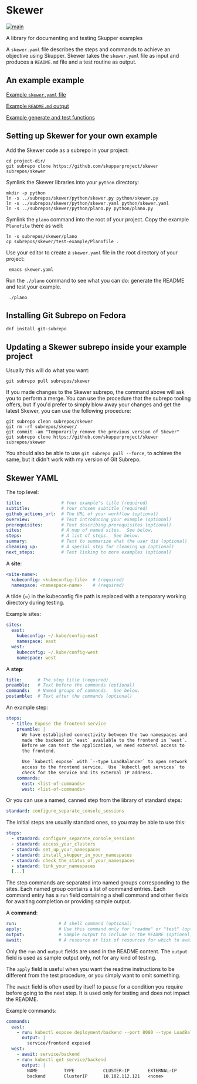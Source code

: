 # Skewer

[![main](https://github.com/skupperproject/skewer/actions/workflows/main.yaml/badge.svg)](https://github.com/skupperproject/skewer/actions/workflows/main.yaml)

A library for documenting and testing Skupper examples

A `skewer.yaml` file describes the steps and commands to achieve an
objective using Skupper.  Skewer takes the `skewer.yaml` file as input
and produces a `README.md` file and a test routine as output.

## An example example

[Example `skewer.yaml` file](test-example/skewer.yaml)

[Example `README.md` output](test-example/README.md)

[Example generate and test functions](test-example/Planofile)

## Setting up Skewer for your own example

Add the Skewer code as a subrepo in your project:

    cd project-dir/
    git subrepo clone https://github.com/skupperproject/skewer subrepos/skewer

Symlink the Skewer libraries into your `python` directory:

    mkdir -p python
    ln -s ../subrepos/skewer/python/skewer.py python/skewer.py
    ln -s ../subrepos/skewer/python/skewer.yaml python/skewer.yaml
    ln -s ../subrepos/skewer/python/plano.py python/plano.py

Symlink the `plano` command into the root of your project.  Copy the
example `Planofile` there as well:

    ln -s subrepos/skewer/plano
    cp subrepos/skewer/test-example/Planofile .

Use your editor to create a `skewer.yaml` file in the root directory
of your project:

     emacs skewer.yaml

Run the `./plano` command to see what you can do: generate the
README and test your example.

     ./plano

## Installing Git Subrepo on Fedora

    dnf install git-subrepo

## Updating a Skewer subrepo inside your example project

Usually this will do what you want:

    git subrepo pull subrepos/skewer

If you made changes to the Skewer subrepo, the command above will ask
you to perform a merge.  You can use the procedure that the subrepo
tooling offers, but if you'd prefer to simply blow away your changes
and get the latest Skewer, you can use the following procedure:

    git subrepo clean subrepos/skewer
    git rm -rf subrepos/skewer/
    git commit -am "Temporarily remove the previous version of Skewer"
    git subrepo clone https://github.com/skupperproject/skewer subrepos/skewer

You should also be able to use `git subrepo pull --force`, to achieve
the same, but it didn't work with my version of Git Subrepo.

## Skewer YAML

The top level:

~~~ yaml
title:               # Your example's title (required)
subtitle:            # Your chosen subtitle (required)
github_actions_url:  # The URL of your workflow (optional)
overview:            # Text introducing your example (optional)
prerequisites:       # Text describing prerequisites (optional)
sites:               # A map of named sites.  See below.
steps:               # A list of steps.  See below.
summary:             # Text to summarize what the user did (optional)
cleaning_up:         # A special step for cleaning up (optional)
next_steps:          # Text linking to more examples (optional)
~~~

A **site**:

~~~ yaml
<site-name>:
  kubeconfig: <kubeconfig-file>  # (required)
  namespace: <namespace-name>    # (required)
~~~

A tilde (~) in the kubeconfig file path is replaced with a temporary
working directory during testing.

Example sites:

~~~ yaml
sites:
  east:
    kubeconfig: ~/.kube/config-east
    namespace: east
  west:
    kubeconfig: ~/.kube/config-west
    namespace: west
~~~

A **step**:

~~~ yaml
title:      # The step title (required)
preamble:   # Text before the commands (optional)
commands:   # Named groups of commands.  See below.
postamble:  # Text after the commands (optional)
~~~

An example step:

~~~ yaml
steps:
  - title: Expose the frontend service
    preamble: |
      We have established connectivity between the two namespaces and
      made the backend in `east` available to the frontend in `west`.
      Before we can test the application, we need external access to
      the frontend.

      Use `kubectl expose` with `--type LoadBalancer` to open network
      access to the frontend service.  Use `kubectl get services` to
      check for the service and its external IP address.
    commands:
      east: <list-of-commands>
      west: <list-of-commands>
~~~

Or you can use a named, canned step from the library of standard
steps:

~~~ yaml
standard: configure_separate_console_sessions
~~~

The initial steps are usually standard ones, so you may be able to use
this:

~~~ yaml
steps:
  - standard: configure_separate_console_sessions
  - standard: access_your_clusters
  - standard: set_up_your_namespaces
  - standard: install_skupper_in_your_namespaces
  - standard: check_the_status_of_your_namespaces
  - standard: link_your_namespaces
  [...]
~~~

The step commands are separated into named groups corresponding to the
sites.  Each named group contains a list of command entries.  Each
command entry has a `run` field containing a shell command and other
fields for awaiting completion or providing sample output.

A **command**:

~~~ yaml
run:                # A shell command (optional)
apply:              # Use this command only for "readme" or "test" (optional, default is both)
output:             # Sample output to include in the README (optional)
await:              # A resource or list of resources for which to await readiness (optional)
~~~

Only the `run` and `output` fields are used in the README content.
The `output` field is used as sample output only, not for any kind of
testing.

The `apply` field is useful when you want the readme instructions to
be different from the test procedure, or you simply want to omit
something.

The `await` field is often used by itself to pause for a condition you
require before going to the next step.  It is used only for testing
and does not impact the README.

Example commands:

~~~ yaml
commands:
  east:
    - run: kubectl expose deployment/backend --port 8080 --type LoadBalancer
      output: |
        service/frontend exposed
  west:
    - await: service/backend
    - run: kubectl get service/backend
      output: |
        NAME          TYPE           CLUSTER-IP       EXTERNAL-IP      PORT(S)         AGE
        backend       ClusterIP      10.102.112.121   <none>           8080/TCP        30s
~~~
